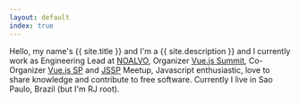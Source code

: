 ```yaml
---
layout: default
index: true
---
```


Hello, my name's {{ site.title }} and I'm a {{ site.description }} and I currently work as Engineering Lead at [NOALVO](https://midianoalvo.com.br/), Organizer [Vue.js Summit](https://vuejssummit.com/), Co-Organizer [Vue.js SP](https://www.meetup.com/VueJS-SP) and [JSSP](https://www.meetup.com/Javascript-SP) Meetup, Javascript enthusiastic, love to share knowledge and contribute to free software. Currently I live in Sao Paulo, Brazil (but I'm RJ root).  